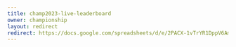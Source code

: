 ```yaml
---
title: champ2023-live-leaderboard
owner: championship
layout: redirect
redirect: https://docs.google.com/spreadsheets/d/e/2PACX-1vTrYR1DppV6Amta_vWV6e-CbTjBqf61XlpqgjHr-JM_7GHQtMMJeq7RgAxmaBqFhmK7aR8NtwYzKiBO/pubhtml?gid=845514899&single=true
---
```

